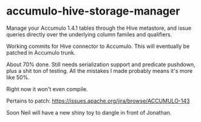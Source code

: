 accumulo-hive-storage-manager
=============================

Manage your Accumulo 1.4.1 tables through the Hive metastore, and issue queries directly over the underlying column familes and qualifiers. 

Working commits for Hive connector to Accumulo. This will eventually be patched in Accumulo trunk. 

About 70% done. Still needs serialization support and predicate pushdown, plus a shit ton of testing. All the mistakes I made probably means it's more like 50%. 

Right now it won't even compile. 

Pertains to patch: https://issues.apache.org/jira/browse/ACCUMULO-143

Soon Neil will have a new shiny toy to dangle in front of Jonathan. 
